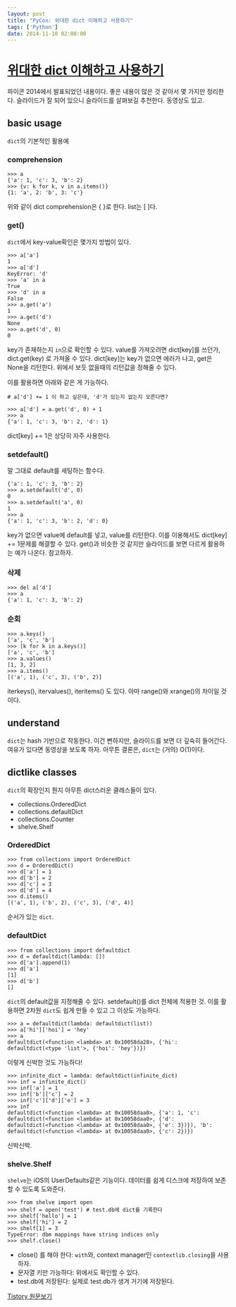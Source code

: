 ```yaml
---
layout: post
title: "PyCon: 위대한 dict 이해하고 사용하기"
tags: ['Python']
date: 2014-11-10 02:08:00
---
```

# [위대한 dict 이해하고 사용하기](http://www.pycon.kr/2014/program/2)

파이콘 2014에서 발표되었던 내용이다. 좋은 내용이 많은 것 같아서 몇 가지만 정리한다. 슬라이드가 잘 되어 있으니 슬라이드를 살펴보길 추천한다. 동영상도 있고.

## basic usage

`dict`의 기본적인 활용예

### comprehension
    
    
    >>> a
    {'a': 1, 'c': 3, 'b': 2}
    >>> {v: k for k, v in a.items()}
    {1: 'a', 2: 'b', 3: 'c'}
    

위와 같이 dict comprehension은 { }로 한다. list는 [ ]다.

### get()

`dict`에서 key-value확인은 몇가지 방법이 있다.
    
    
    >>> a['a']
    1
    >>> a['d']
    KeyError: 'd'
    >>> 'a' in a
    True
    >>> 'd' in a
    False
    >>> a.get('a')
    1
    >>> a.get('d')
    None
    >>> a.get('d', 0)
    0
    

key가 존재하는지 `in`으로 확인할 수 있다. value를 가져오려면 dict[key]를 쓰던가, dict.get(key) 로 가져올 수 있다. dict[key]는 key가 없으면 에러가 나고, get은 None을 리턴한다. 위에서 보듯 없을때의 리턴값을 정해줄 수 있다.

이를 활용하면 아래와 같은 게 가능하다.
    
    
    # a['d'] += 1 이 하고 싶은데, 'd'가 있는지 없는지 모른다면?
    
    >>> a['d'] = a.get('d', 0) + 1
    >>> a
    {'a': 1, 'c': 3, 'b': 2, 'd': 1}
    

dict[key] += 1은 상당히 자주 사용한다.

### setdefault()

말 그대로 default를 세팅하는 함수다.
    
    
    {'a': 1, 'c': 3, 'b': 2}
    >>> a.setdefault('d', 0)
    0
    >>> a.setdefault('a', 0)
    1
    >>> a
    {'a': 1, 'c': 3, 'b': 2, 'd': 0}
    

key가 없으면 value에 default를 넣고, value를 리턴한다. 이를 이용해서도 dict[key] += 1문제를 해결할 수 있다. get()과 비슷한 것 같지만 슬라이드를 보면 다르게 활용하는 예가 나온다. 참고하자.

### 삭제
    
    
    >>> del a['d']
    >>> a
    {'a': 1, 'c': 3, 'b': 2}
    

### 순회
    
    
    >>> a.keys()
    ['a', 'c', 'b']
    >>> [k for k in a.keys()]
    ['a', 'c', 'b']
    >>> a.values()
    [1, 3, 2]
    >>> a.items()
    [('a', 1), ('c', 3), ('b', 2)]
    

iterkeys(), itervalues(), iteritems() 도 있다. 아마 range()와 xrange()의 차이일 것이다.

## understand

`dict`는 hash 기반으로 작동한다. 이건 뻔하지만, 슬라이드를 보면 더 깊숙히 들어간다. 여유가 있다면 동영상을 보도록 하자. 아무튼 결론은, `dict`는 (거의) O(1)이다.

## dictlike classes

`dict`의 확장인지 뭔지 아무튼 dict스러운 클래스들이 있다.

  * collections.OrderedDict
  * collections.defaultDict
  * collections.Counter
  * shelve.Shelf

### OrderedDict
    
    
    >>> from collections import OrderedDict
    >>> d = OrderedDict()
    >>> d['a'] = 1
    >>> d['b'] = 2
    >>> d['c'] = 3
    >>> d['d'] = 4
    >>> d.items()
    [('a', 1), ('b', 2), ('c', 3), ('d', 4)]
    

순서가 있는 `dict`. 

### defaultDict
    
    
    >>> from collections import defaultdict
    >>> d = defaultdict(lambda: [])
    >>> d['a'].append(1)
    >>> d['a']
    [1]
    >>> d['b']
    []
    

`dict`의 default값을 지정해줄 수 있다. setdefault()를 dict 전체에 적용한 것. 이를 활용하면 2차원 `dict`도 쉽게 만들 수 있고 그 이상도 가능하다.
    
    
    >>> a = defaultdict(lambda: defaultdict(list))
    >>> a['hi']['hoi'] = 'hey'
    >>> a
    defaultdict(<function <lambda> at 0x10058da28>, {'hi': defaultdict(<type 'list'>, {'hoi': 'hey'})})
    

이렇게 신박한 것도 가능하다!
    
    
    >>> infinite_dict = lambda: defaultdict(infinite_dict)
    >>> inf = infinite_dict()
    >>> inf['a'] = 1
    >>> inf['b']['c'] = 2
    >>> inf['c']['d']['e'] = 3
    >>> inf
    defaultdict(<function <lambda> at 0x10058daa0>, {'a': 1, 'c': defaultdict(<function <lambda> at 0x10058daa0>, {'d': defaultdict(<function <lambda> at 0x10058daa0>, {'e': 3})}), 'b': defaultdict(<function <lambda> at 0x10058daa0>, {'c': 2})})
    

신박신박.

### shelve.Shelf

`shelve`는 iOS의 UserDefaults같은 기능이다. 데이터를 쉽게 디스크에 저장하여 보존할 수 있도록 도와준다.
    
    
    >>> from shelve import open
    >>> shelf = open('test') # test.db에 dict를 기록한다
    >>> shelf['hello'] = 1
    >>> shelf['hi'] = 2
    >>> shelf[1] = 3
    TypeError: dbm mappings have string indices only
    >>> shelf.close()
    

  * close() 를 해야 한다: `with`와, context manager인 `contextlib.closing`을 사용하자.
  * 문자열 키만 가능하다: 위에서도 확인할 수 있다.
  * test.db에 저장된다: 실제로 test.db가 생겨 거기에 저장된다.


[Tistory 원문보기](http://khanrc.tistory.com/71)
